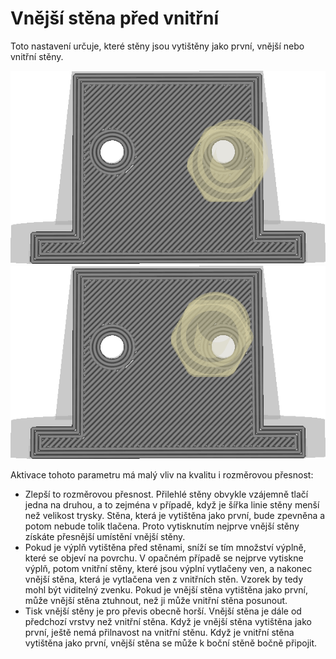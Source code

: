 Vnější stěna před vnitřní
====
Toto nastavení určuje, které stěny jsou vytištěny jako první, vnější nebo vnitřní stěny.

![Vnitřní stěna je vytištěna jako první](../../../articles/images/outer_inset_first_disabled.gif)
![Vnější stěna je vytištěna jako první](../../../articles/images/outer_inset_first_enabled.gif)

Aktivace tohoto parametru má malý vliv na kvalitu i rozměrovou přesnost:
* Zlepší to rozměrovou přesnost. Přilehlé stěny obvykle vzájemně tlačí jedna na druhou, a to zejména v případě, když je šířka linie stěny menší než velikost trysky. Stěna, která je vytištěna jako první, bude zpevněna a potom nebude tolik tlačena. Proto vytisknutím nejprve vnější stěny získáte přesnější umístění vnější stěny.
* Pokud je výplň vytištěna před stěnami, sníží se tím množství výplně, které se objeví na povrchu. V opačném případě se nejprve vytiskne výplň, potom vnitřní stěny, které jsou výplní vytlačeny ven, a nakonec vnější stěna, která je vytlačena ven z vnitřních stěn. Vzorek by tedy mohl být viditelný zvenku. Pokud je vnější stěna vytištěna jako první, může vnější stěna ztuhnout, než ji může vnitřní stěna posunout.
* Tisk vnější stěny je pro převis obecně horší. Vnější stěna je dále od předchozí vrstvy než vnitřní stěna. Když je vnější stěna vytištěna jako první, ještě nemá přilnavost na vnitřní stěnu. Když je vnitřní stěna vytištěna jako první, vnější stěna se může k boční stěně bočně připojit.
